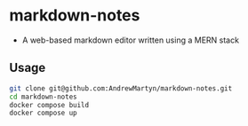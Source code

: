 # markdown-notes
- A web-based markdown editor written using a MERN stack

## Usage
```bash
git clone git@github.com:AndrewMartyn/markdown-notes.git
cd markdown-notes
docker compose build
docker compose up
```
